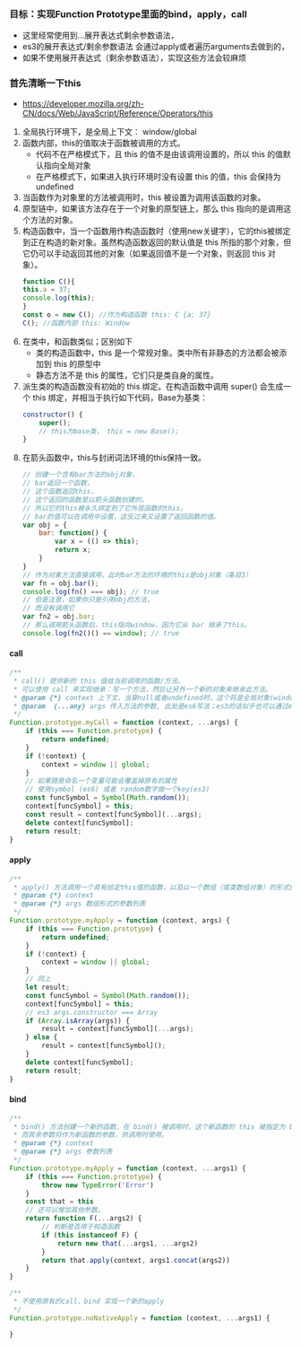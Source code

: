  ### 目标：实现Function Prototype里面的bind，apply，call

 * 这里经常使用到...展开表达式剩余参数语法，
 * es3的展开表达式/剩余参数语法 会通过apply或者遍历arguments去做到的，
 * 如果不使用展开表达式（剩余参数语法），实现这些方法会较麻烦

 ### 首先清晰一下this
 * https://developer.mozilla.org/zh-CN/docs/Web/JavaScript/Reference/Operators/this
 1. 全局执行环境下，是全局上下文： window/global
 2. 函数内部，this的值取决于函数被调用的方式。
	- 代码不在严格模式下，且 this 的值不是由该调用设置的，所以 this 的值默认指向全局对象
	- 在严格模式下，如果进入执行环境时没有设置 this 的值，this 会保持为 undefined
 3. 当函数作为对象里的方法被调用时，this 被设置为调用该函数的对象。
 4. 原型链中，如果该方法存在于一个对象的原型链上，那么 this 指向的是调用这个方法的对象。
 5. 构造函数中，当一个函数用作构造函数时（使用new关键字），它的this被绑定到正在构造的新对象。虽然构造函数返回的默认值是 this 所指的那个对象，但它仍可以手动返回其他的对象（如果返回值不是一个对象，则返回 this 对象）。
	````js
	function C(){
	this.a = 37;
	console.log(this);
	}
	const o = new C(); //作为构造函数 this: C {a: 37}
	C(); //函数内部 this: Window
	````
 6. 在类中，和函数类似；区别如下
    - 类的构造函数中，this 是一个常规对象。类中所有非静态的方法都会被添加到 this 的原型中
	- 静态方法不是 this 的属性，它们只是类自身的属性。
 7. 派生类的构造函数没有初始的 this 绑定。在构造函数中调用 super() 会生成一个 this 绑定，并相当于执行如下代码，Base为基类：
	````js
	constructor() {
		super();
		// this为base类， this = new Base();
	}
	````
 8. 在箭头函数中，this与封闭词法环境的this保持一致。
    ````js
	// 创建一个含有bar方法的obj对象，
	// bar返回一个函数，
	// 这个函数返回this，
	// 这个返回的函数是以箭头函数创建的，
	// 所以它的this被永久绑定到了它外层函数的this。
	// bar的值可以在调用中设置，这反过来又设置了返回函数的值。
	var obj = {
  		bar: function() {
			var x = (() => this);
			return x;
		}
  	}
	// 作为对象方法直接调用，此时bar方法的环境的this是obj对象（条目3）
	var fn = obj.bar();
	console.log(fn() === obj); // true
	// 但是注意，如果你只是引用obj的方法，
	// 而没有调用它
	var fn2 = obj.bar;
	// 那么调用箭头函数后，this指向window，因为它从 bar 继承了this。
	console.log(fn2()() == window); // true
	````

#### call
````js
/**
 * call() 提供新的 this 值给当前调用的函数/方法。
 * 可以使用 call 来实现继承：写一个方法，然后让另外一个新的对象来继承此方法。
 * @param {*} context 上下文，当穿null或者undefined时，这个将是全局对象(window)
 * @param  {...any} args 传入方法的参数, 此处是es6写法；es3的话似乎也可以通过eval+字符串拼接的形式去写，见上
 */
Function.prototype.myCall = function (context, ...args) {
	if (this === Function.prototype) {
		return undefined;
	}
	if (!context) {
		context = window || global;
	}
	// 如果随意命名一个变量可能会覆盖掉原有的属性
	// 使用symbol (es6) 或者 random数字做一个key(es3)
	const funcSymbol = Symbol(Math.random());
	context[funcSymbol] = this;
	const result = context[funcSymbol](...args);
	delete context[funcSymbol];
	return result;
}
````
#### apply
````js
/**
 * apply() 方法调用一个具有给定this值的函数，以及以一个数组（或类数组对象）的形式提供的参数。
 * @param {*} context 
 * @param {*} args 数组形式的参数列表
 */
Function.prototype.myApply = function (context, args) {
	if (this === Function.prototype) {
		return undefined;
	}
	if (!context) {
		context = window || global;
	}
	// 同上
	let result;
	const funcSymbol = Symbol(Math.random());
	context[funcSymbol] = this;
	// es3 args.constructor === Array
	if (Array.isArray(args)) {
		result = context[funcSymbol](...args);
	} else {
		result = context[funcSymbol]();
	}
	delete context[funcSymbol];
	return result;
}
````
#### bind
````js
/**
 * bind() 方法创建一个新的函数，在 bind() 被调用时，这个新函数的 this 被指定为 bind() 的第一个参数，
 * 而其余参数将作为新函数的参数，供调用时使用。
 * @param {*} context 
 * @param {*} args 参数列表
 */
Function.prototype.myApply = function (context, ...args1) {
	if (this === Function.prototype) {
		throw new TypeError('Error')
	}
	const that = this
	// 还可以增加其他参数。
	return function F(...args2) {
		// 判断是否用于构造函数
		if (this instanceof F) {
			return new that(...args1, ...args2)
		}
		return that.apply(context, args1.concat(args2))
	}
}

/**
 * 不使用原有的call、bind 实现一个新的apply
 */
Function.prototype.noNativeApply = function (context, ...args1) {

}
````